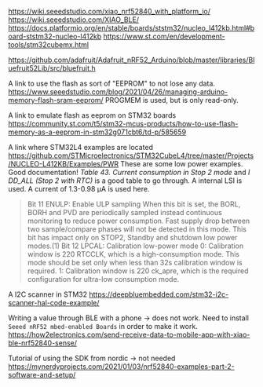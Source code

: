 
https://wiki.seeedstudio.com/xiao_nrf52840_with_platform_io/
https://wiki.seeedstudio.com/XIAO_BLE/
https://docs.platformio.org/en/stable/boards/ststm32/nucleo_l412kb.html#board-ststm32-nucleo-l412kb
https://www.st.com/en/development-tools/stm32cubemx.html

https://github.com/adafruit/Adafruit_nRF52_Arduino/blob/master/libraries/Bluefruit52Lib/src/bluefruit.h


A link to use the flash as sort of "EEPROM" to not lose any data.
https://www.seeedstudio.com/blog/2021/04/26/managing-arduino-memory-flash-sram-eeprom/
PROGMEM is used, but is only read-only.

A link to emulate flash as eeprom on STM32 boards
https://community.st.com/t5/stm32-mcus-products/how-to-use-flash-memory-as-a-eeprom-in-stm32g071cbt6/td-p/585659


A link where STM32L4 examples are located
https://github.com/STMicroelectronics/STM32CubeL4/tree/master/Projects/NUCLEO-L412KB/Examples/PWR
These are some low power examples. Good documentation!
*Table 43. Current consumption in Stop 2 mode* and *I DD_ALL (Stop 2 with RTC)* is a good table to go through. A internal LSI is used. A current of 1.3-0.98 µA is used here.
> Bit 11 ENULP: Enable ULP sampling
When this bit is set, the BORL, BORH and PVD are periodically sampled instead continuous
monitoring to reduce power consumption. Fast supply drop between two sample/compare
phases will not be detected in this mode. This bit has impact only on STOP2, Standby and
shutdown low power modes.(1)
>Bit 12 LPCAL: Calibration low-power mode
0: Calibration window is 220 RTCCLK, which is a high-consumption mode. This mode should
be set only when less than 32s calibration window is required.
1: Calibration window is 220 ck_apre, which is the required configuration for ultra-low
consumption mode.

A I2C scanner in STM32
https://deepbluembedded.com/stm32-i2c-scanner-hal-code-example/

Writing a value through BLE with a phone -> does not work. Need to install `Seeed nRF52 mbed-enabled Boards` in order to make it work.
https://how2electronics.com/send-receive-data-to-mobile-app-with-xiao-ble-nrf52840-sense/

Tutorial of using the SDK from nordic -> not needed
https://mynerdyprojects.com/2021/01/03/nrf52840-examples-part-2-software-and-setup/